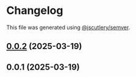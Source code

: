 # Changelog

This file was generated using [@jscutlery/semver](https://github.com/jscutlery/semver).

## [0.0.2](//compare/app2-0.0.1...app2-0.0.2) (2025-03-19)




## 0.0.1 (2025-03-19)
